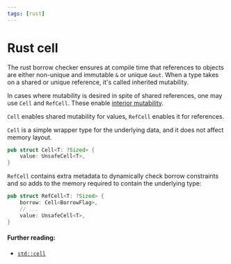 ```yaml
---
tags: [rust]
---
```


# Rust cell

The rust borrow checker ensures at compile time that references to objects
are either non-unique and immutable `&` or unique `&mut`.
When a type takes on a shared or unique reference, it's called
inherited mutability.

In cases where mutability is desired in spite of shared references, 
one may use `Cell` and `RefCell`. These enable
[interior mutability](https://doc.rust-lang.org/reference/interior-mutability.html).

`Cell` enables shared mutability for values, `RefCell` enables it for
references.

`Cell` is a simple wrapper type for the underlying data, and it does not
affect memory layout. 

```rust
pub struct Cell<T: ?Sized> {
    value: UnsafeCell<T>,
}
```

`RefCell` contains extra metadata to dynamically check
borrow constraints and so adds to the memory required to
contain the underlying type:

```rust
pub struct RefCell<T: ?Sized> {
    borrow: Cell<BorrowFlag>,
    // ...
    value: UnsafeCell<T>,
}
```

#### Further reading:
- [`std::cell`](https://doc.rust-lang.org/stable/std/cell/)
